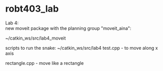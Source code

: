 # robt403_lab
Lab 4:   
new moveit package with the planning group "moveit_aina":

~/catkin_ws/src/lab4_moveit 

scripts to run the snake:
~/catkin_ws/src/lab4
test.cpp - to move along x axis

rectangle.cpp - move like a rectangle

